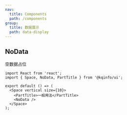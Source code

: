 ```yaml
---
nav:
  title: Components
  path: /components
group:
  title: 数据展示
  path: data-display
---
```


## NoData

空数据占位

```tsx
import React from 'react';
import { Space, NoData, PartTitle } from '@kqinfo/ui';

export default () => (
  <Space vertical size={10}>
    <PartTitle>一般用法</PartTitle>
    <NoData />
  </Space>
);
```

<API></API>
